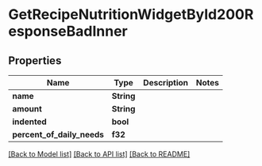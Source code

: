 # GetRecipeNutritionWidgetById200ResponseBadInner

## Properties

Name | Type | Description | Notes
------------ | ------------- | ------------- | -------------
**name** | **String** |  | 
**amount** | **String** |  | 
**indented** | **bool** |  | 
**percent_of_daily_needs** | **f32** |  | 

[[Back to Model list]](../README.md#documentation-for-models) [[Back to API list]](../README.md#documentation-for-api-endpoints) [[Back to README]](../README.md)



